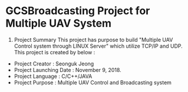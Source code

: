 # GCSBroadcasting Project for Multiple UAV System
1. Project Summary
 This project has purpose to build "Multiple UAV Control system through LINUX Server" which utilize TCP/IP and UDP. This project is created by below :
 - Project Creator : Seonguk Jeong
 - Project Launching Date : November 9, 2018.
 - Project Language : C/C++/JAVA
 - Project Purpose : Multiple UAV Control and Broadcasting system
